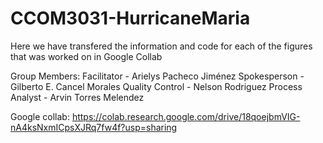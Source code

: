 # CCOM3031-HurricaneMaria

Here we have transfered the information and code for each of the figures that was worked on in Google Collab


Group Members:
Facilitator - Arielys Pacheco Jiménez
Spokesperson - Gilberto E. Cancel Morales
Quality Control - Nelson Rodriguez
Process Analyst - Arvin Torres Melendez


Google collab: https://colab.research.google.com/drive/18qoejbmVIG-nA4ksNxmICpsXJRq7fw4f?usp=sharing
